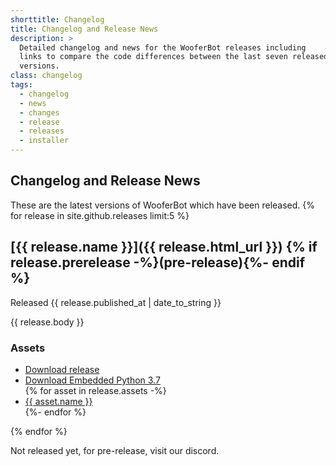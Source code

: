 ```yaml
---
shorttitle: Changelog
title: Changelog and Release News
description: >
  Detailed changelog and news for the WooferBot releases including
  links to compare the code differences between the last seven released
  versions.
class: changelog
tags:
  - changelog
  - news
  - changes
  - release
  - releases
  - installer
---
```

## Changelog and Release News

These are the latest versions of WooferBot which have been released.
{% for release in site.github.releases limit:5 %}

## [{{ release.name }}]({{ release.html_url }}) {% if release.prerelease -%}(pre-release){%- endif %}
Released <time datetime="{{ release.published_at | date_to_xmlschema }}">{{ release.published_at | date_to_string }}</time>

{{ release.body }}

### Assets
<ul class="btnlist">
<li><a class="buttons download" href="{{ release.zipball_url }}">Download release</a></li>
<li><a class="buttons download" href="{{ site.github.url }}/assets/files/python37.zip">Download Embedded Python 3.7</a></li>
{% for asset in release.assets -%}
<li><a class="buttons download" href="{{ asset.browser_download_url }}">{{ asset.name }}</a></li>
{%- endfor %}
</ul>
{% endfor %}

Not released yet, for pre-release, visit our discord.
